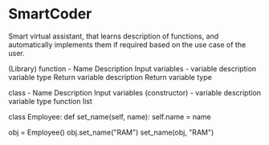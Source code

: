 # SmartCoder
Smart virtual assistant, that learns description of functions, and automatically implements them if required based on the use case of the user. 


(Library)
function -
    Name
    Description
    Input variables - 
        variable description
        variable type
    Return variable description
    Return variable type


class - 
    Name
    Description
    Input variables (constructor) - 
        variable description
        variable type
    function list


class Employee:
    def set_name(self, name):
        self.name = name

obj = Employee()
obj.set_name("RAM")
set_name(obj, "RAM")